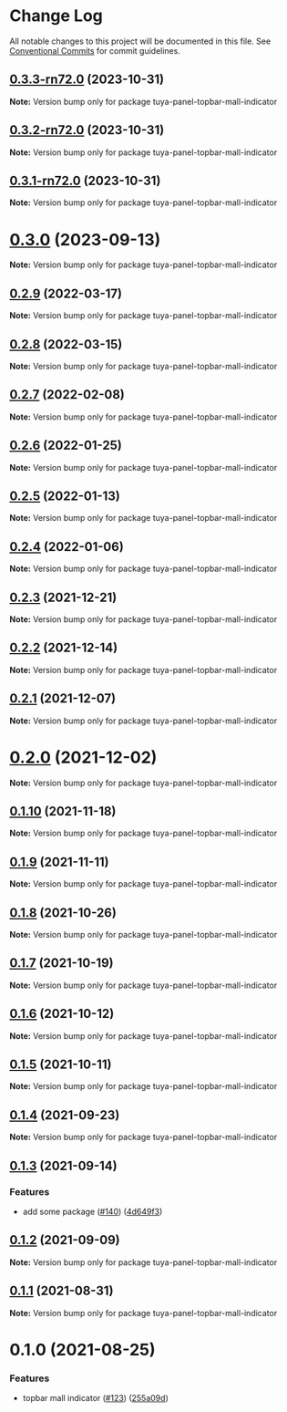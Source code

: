 # Change Log

All notable changes to this project will be documented in this file.
See [Conventional Commits](https://conventionalcommits.org) for commit guidelines.

## [0.3.3-rn72.0](https://github.com/tuya/tuya-panel-kit/compare/tuya-panel-topbar-mall-indicator@0.3.2-rn72.0...tuya-panel-topbar-mall-indicator@0.3.3-rn72.0) (2023-10-31)

**Note:** Version bump only for package tuya-panel-topbar-mall-indicator





## [0.3.2-rn72.0](https://github.com/tuya/tuya-panel-kit/compare/tuya-panel-topbar-mall-indicator@0.3.1-rn72.0...tuya-panel-topbar-mall-indicator@0.3.2-rn72.0) (2023-10-31)

**Note:** Version bump only for package tuya-panel-topbar-mall-indicator





## [0.3.1-rn72.0](https://github.com/tuya/tuya-panel-kit/compare/tuya-panel-topbar-mall-indicator@0.3.0...tuya-panel-topbar-mall-indicator@0.3.1-rn72.0) (2023-10-31)

**Note:** Version bump only for package tuya-panel-topbar-mall-indicator





# [0.3.0](https://github.com/tuya/tuya-panel-kit/compare/tuya-panel-topbar-mall-indicator@0.2.9...tuya-panel-topbar-mall-indicator@0.3.0) (2023-09-13)

**Note:** Version bump only for package tuya-panel-topbar-mall-indicator





## [0.2.9](https://github.com/tuya/tuya-panel-kit/compare/tuya-panel-topbar-mall-indicator@0.2.8...tuya-panel-topbar-mall-indicator@0.2.9) (2022-03-17)

**Note:** Version bump only for package tuya-panel-topbar-mall-indicator





## [0.2.8](https://github.com/tuya/tuya-panel-kit/compare/tuya-panel-topbar-mall-indicator@0.2.7...tuya-panel-topbar-mall-indicator@0.2.8) (2022-03-15)

**Note:** Version bump only for package tuya-panel-topbar-mall-indicator





## [0.2.7](https://github.com/tuya/tuya-panel-kit/compare/tuya-panel-topbar-mall-indicator@0.2.6...tuya-panel-topbar-mall-indicator@0.2.7) (2022-02-08)

**Note:** Version bump only for package tuya-panel-topbar-mall-indicator





## [0.2.6](https://github.com/tuya/tuya-panel-kit/compare/tuya-panel-topbar-mall-indicator@0.2.5...tuya-panel-topbar-mall-indicator@0.2.6) (2022-01-25)

**Note:** Version bump only for package tuya-panel-topbar-mall-indicator





## [0.2.5](https://github.com/tuya/tuya-panel-kit/compare/tuya-panel-topbar-mall-indicator@0.2.4...tuya-panel-topbar-mall-indicator@0.2.5) (2022-01-13)

**Note:** Version bump only for package tuya-panel-topbar-mall-indicator





## [0.2.4](https://github.com/tuya/tuya-panel-kit/compare/tuya-panel-topbar-mall-indicator@0.2.3...tuya-panel-topbar-mall-indicator@0.2.4) (2022-01-06)

**Note:** Version bump only for package tuya-panel-topbar-mall-indicator





## [0.2.3](https://github.com/tuya/tuya-panel-kit/compare/tuya-panel-topbar-mall-indicator@0.2.2...tuya-panel-topbar-mall-indicator@0.2.3) (2021-12-21)

**Note:** Version bump only for package tuya-panel-topbar-mall-indicator





## [0.2.2](https://github.com/tuya/tuya-panel-kit/compare/tuya-panel-topbar-mall-indicator@0.2.1...tuya-panel-topbar-mall-indicator@0.2.2) (2021-12-14)

**Note:** Version bump only for package tuya-panel-topbar-mall-indicator





## [0.2.1](https://github.com/tuya/tuya-panel-kit/compare/tuya-panel-topbar-mall-indicator@0.1.10...tuya-panel-topbar-mall-indicator@0.2.1) (2021-12-07)

**Note:** Version bump only for package tuya-panel-topbar-mall-indicator





# [0.2.0](https://github.com/tuya/tuya-panel-kit/compare/tuya-panel-topbar-mall-indicator@0.1.10...tuya-panel-topbar-mall-indicator@0.2.0) (2021-12-02)

**Note:** Version bump only for package tuya-panel-topbar-mall-indicator





## [0.1.10](https://github.com/tuya/tuya-panel-kit/compare/tuya-panel-topbar-mall-indicator@0.1.9...tuya-panel-topbar-mall-indicator@0.1.10) (2021-11-18)

**Note:** Version bump only for package tuya-panel-topbar-mall-indicator





## [0.1.9](https://github.com/tuya/tuya-panel-kit/compare/tuya-panel-topbar-mall-indicator@0.1.8...tuya-panel-topbar-mall-indicator@0.1.9) (2021-11-11)

**Note:** Version bump only for package tuya-panel-topbar-mall-indicator





## [0.1.8](https://github.com/tuya/tuya-panel-kit/compare/tuya-panel-topbar-mall-indicator@0.1.7...tuya-panel-topbar-mall-indicator@0.1.8) (2021-10-26)

**Note:** Version bump only for package tuya-panel-topbar-mall-indicator





## [0.1.7](https://github.com/tuya/tuya-panel-kit/compare/tuya-panel-topbar-mall-indicator@0.1.5...tuya-panel-topbar-mall-indicator@0.1.7) (2021-10-19)

**Note:** Version bump only for package tuya-panel-topbar-mall-indicator





## [0.1.6](https://github.com/tuya/tuya-panel-kit/compare/tuya-panel-topbar-mall-indicator@0.1.5...tuya-panel-topbar-mall-indicator@0.1.6) (2021-10-12)

**Note:** Version bump only for package tuya-panel-topbar-mall-indicator





## [0.1.5](https://github.com/tuya/tuya-panel-kit/compare/tuya-panel-topbar-mall-indicator@0.1.4...tuya-panel-topbar-mall-indicator@0.1.5) (2021-10-11)

**Note:** Version bump only for package tuya-panel-topbar-mall-indicator





## [0.1.4](https://github.com/tuya/tuya-panel-kit/compare/tuya-panel-topbar-mall-indicator@0.1.3...tuya-panel-topbar-mall-indicator@0.1.4) (2021-09-23)

**Note:** Version bump only for package tuya-panel-topbar-mall-indicator





## [0.1.3](https://github.com/tuya/tuya-panel-kit/compare/tuya-panel-topbar-mall-indicator@0.1.2...tuya-panel-topbar-mall-indicator@0.1.3) (2021-09-14)


### Features

* add some package ([#140](https://github.com/tuya/tuya-panel-kit/issues/140)) ([4d649f3](https://github.com/tuya/tuya-panel-kit/commit/4d649f3020ac96bc9aa16c0d27f925b13244317c))





## [0.1.2](https://github.com/tuya/tuya-panel-kit/compare/tuya-panel-topbar-mall-indicator@0.1.1...tuya-panel-topbar-mall-indicator@0.1.2) (2021-09-09)

**Note:** Version bump only for package tuya-panel-topbar-mall-indicator





## [0.1.1](https://github.com/tuya/tuya-panel-kit/compare/tuya-panel-topbar-mall-indicator@0.1.0...tuya-panel-topbar-mall-indicator@0.1.1) (2021-08-31)

**Note:** Version bump only for package tuya-panel-topbar-mall-indicator





# 0.1.0 (2021-08-25)


### Features

* topbar mall indicator ([#123](https://github.com/tuya/tuya-panel-kit/issues/123)) ([255a09d](https://github.com/tuya/tuya-panel-kit/commit/255a09dad54a30193003f2b8c6f56a4a4129047e))

